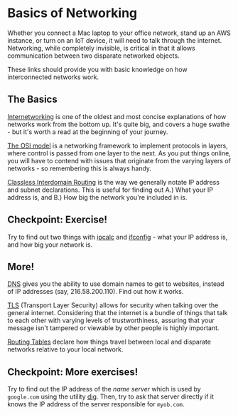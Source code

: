 # Basics of Networking  

Whether you connect a Mac laptop to your office network, stand up an AWS instance, or turn on an IoT device, it will need to talk through the internet. Networking, while completely invisible, is critical in that it allows communication between two disparate networked objects. 

These links should provide you with basic knowledge on how interconnected networks work.

## The Basics

[Internetworking](http://docwiki.cisco.com/wiki/Internetworking_Basics) is one of the oldest and most concise explanations of how networks work from the bottom up. It's quite big, and covers a huge swathe - but it's worth a read at the beginning of your journey.

[The OSI model](https://www.lifewire.com/layers-of-the-osi-model-illustrated-818017) is a networking framework to implement protocols in layers, where control is passed from one layer to the next. As you put things online, you will have to contend with issues that originate from the varying layers of networks - so remembering this is always handy.

[Classless Interdomain Routing](https://www.digitalocean.com/community/tutorials/understanding-ip-addresses-subnets-and-cidr-notation-for-networking) is the way we generally notate IP address and subnet declarations. This is useful for finding out A.) What your IP address is, and B.) How big the network you're included in is.

## Checkpoint: Exercise!

Try to find out two things with [ipcalc](http://jodies.de/ipcalc) and [ifconfig](https://en.wikipedia.org/wiki/Ifconfig) - what your IP address is, and how big your network is.

## More! 

[DNS](https://howdns.works/) gives you the ability to use domain names to get to websites, instead of IP addresses (say, 216.58.200.110). Find out how it works.

[TLS](https://www.youtube.com/watch?v=4nGrOpo0Cuc) (Transport Layer Security) allows for security when talking over the general internet. Considering that the internet is a bundle of things that talk to each other with varying levels of trustworthiness, assuring that your message isn't tampered or viewable by other people is highly important. 

[Routing Tables](https://www.lifewire.com/tcp-ip-router-routing-tables-817584) declare how things travel between local and disparate networks relative to your local network.

## Checkpoint: More exercises!

Try to find out the IP address of the *name server* which is used by `google.com` using the utility [dig](https://ftp.isc.org/isc/bind9/cur/9.9/doc/arm/man.dig.html). Then, try to ask that server directly if it knows the IP address of the server responsible for `myob.com`.


